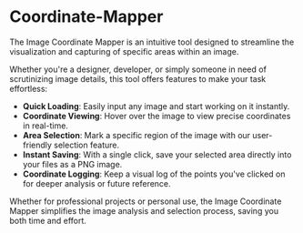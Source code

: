 # Coordinate-Mapper

The Image Coordinate Mapper is an intuitive tool designed to streamline the visualization and capturing of specific areas within an image.

Whether you're a designer, developer, or simply someone in need of scrutinizing image details, this tool offers features to make your task effortless:

- **Quick Loading**: Easily input any image and start working on it instantly.
- **Coordinate Viewing**: Hover over the image to view precise coordinates in real-time.
- **Area Selection**: Mark a specific region of the image with our user-friendly selection feature.
- **Instant Saving**: With a single click, save your selected area directly into your files as a PNG image.
- **Coordinate Logging**: Keep a visual log of the points you've clicked on for deeper analysis or future reference.

Whether for professional projects or personal use, the Image Coordinate Mapper simplifies the image analysis and selection process, saving you both time and effort.
